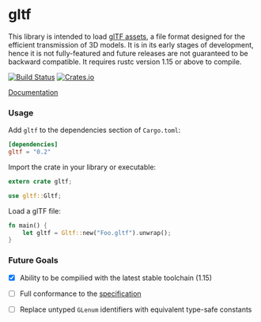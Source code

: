 # gltf

This library is intended to load [glTF assets](https://www.khronos.org/gltf), a file format designed for the efficient transmission of 3D models. It is in its early stages of development, hence it is not fully-featured and future releases are not guaranteed to be backward compatible. It requires rustc version 1.15 or above to compile.

[![Build Status](https://travis-ci.org/Alteous/gltf.svg?branch=master)](https://travis-ci.org/Alteous/gltf)
[![Crates.io](https://img.shields.io/crates/v/gltf.svg)](https://crates.io/crates/gltf)

[Documentation](https://docs.rs/gltf)

### Usage

Add `gltf` to the dependencies section of `Cargo.toml`:

```toml
[dependencies]
gltf = "0.2"
```

Import the crate in your library or executable:

```rust
extern crate gltf;

use gltf::Gltf;
```

Load a glTF file:

```rust
fn main() {
    let gltf = Gltf::new("Foo.gltf").unwrap();
}
```

### Future Goals

 - [x] Ability to be compilied with the latest stable toolchain (1.15)
 - [ ] Full conformance to the [specification](https://github.com/KhronosGroup/glTF/blob/master/specification/1.0/README.md)
 - [ ] Replace untyped `GLenum` identifiers with equivalent type-safe constants

